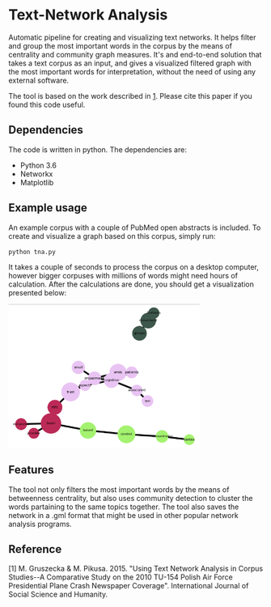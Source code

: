 # Text-Network Analysis

Automatic pipeline for creating and visualizing text networks. It helps filter and group the most important words in the corpus by the means of centrality and community graph measures. It's and end-to-end solution that takes a text corpus as an input, and gives a visualized filtered graph with the most important words for interpretation, without the need of using any external software.

The tool is based on the work described in [1](http://www.ijssh.org/papers/459-CH357.pdf). Please cite this paper if you found this code useful.

## Dependencies

The code is written in python. The dependencies are:
* Python 3.6
* Networkx
* Matplotlib

## Example usage

An example corpus with a couple of PubMed open abstracts is included. To create and visualize a graph based on this corpus, simply run:

```python
python tna.py
```

It takes a couple of seconds to process the corpus on a desktop computer, however bigger corpuses with millions of words might need hours of calculation. After the calculations are done, you should get a visualization presented below:

<img src="text_network.png" height="75%" width="75%" alt="graph"/>

## Features

The tool not only filters the most important words by the means of betweenness centrality, but also uses community detection to cluster the words partaining to the same topics together. The tool also saves the network in a .gml format that might be used in other popular network analysis programs.

## Reference

[1] M. Gruszecka & M. Pikusa. 2015. "Using Text Network Analysis in Corpus Studies--A Comparative Study on the 2010 TU-154 Polish Air Force Presidential Plane Crash Newspaper Coverage". International Journal of Social Science and Humanity.
